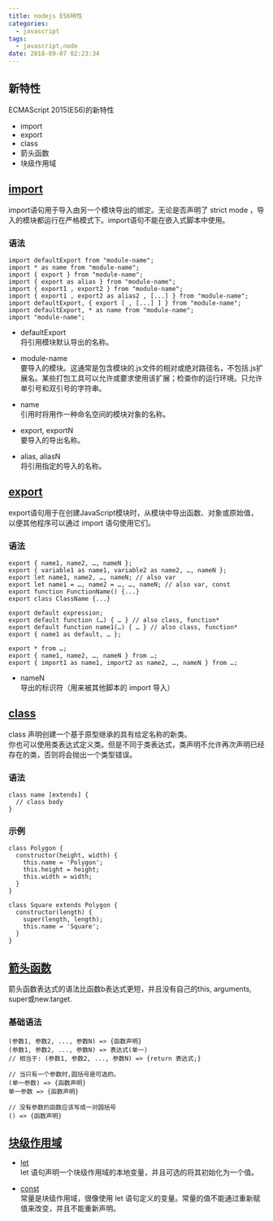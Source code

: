 ```yaml
---
title: nodejs ES6特性
categories:
  - javascript
tags:
  - javascript,node
date: 2018-09-07 02:23:34
---
```


## 新特性

ECMAScript 2015(ES6)的新特性

- import
- export
- class
- 箭头函数
- 块级作用域

## [import](https://developer.mozilla.org/zh-CN/docs/Web/JavaScript/Reference/Statements/import)
import语句用于导入由另一个模块导出的绑定。无论是否声明了 strict mode ，导入的模块都运行在严格模式下。import语句不能在嵌入式脚本中使用。
### 语法
```
import defaultExport from "module-name";
import * as name from "module-name";
import { export } from "module-name";
import { export as alias } from "module-name";
import { export1 , export2 } from "module-name";
import { export1 , export2 as alias2 , [...] } from "module-name";
import defaultExport, { export [ , [...] ] } from "module-name";
import defaultExport, * as name from "module-name";
import "module-name";
```
- defaultExport  
将引用模块默认导出的名称。

- module-name  
要导入的模块。这通常是包含模块的.js文件的相对或绝对路径名，不包括.js扩展名。某些打包工具可以允许或要求使用该扩展；检查你的运行环境。只允许单引号和双引号的字符串。

- name  
引用时将用作一种命名空间的模块对象的名称。

- export, exportN  
要导入的导出名称。

- alias, aliasN  
将引用指定的导入的名称。


## [export](https://developer.mozilla.org/zh-CN/docs/Web/JavaScript/Reference/Statements/export)
export语句用于在创建JavaScript模块时，从模块中导出函数、对象或原始值，以便其他程序可以通过 import 语句使用它们。
### 语法
```
export { name1, name2, …, nameN };
export { variable1 as name1, variable2 as name2, …, nameN };
export let name1, name2, …, nameN; // also var
export let name1 = …, name2 = …, …, nameN; // also var, const
export function FunctionName() {...}
export class ClassName {...}

export default expression;
export default function (…) { … } // also class, function*
export default function name1(…) { … } // also class, function*
export { name1 as default, … };

export * from …;
export { name1, name2, …, nameN } from …;
export { import1 as name1, import2 as name2, …, nameN } from …;
```
- nameN  
导出的标识符（用来被其他脚本的 import 导入）

## [class](https://developer.mozilla.org/zh-CN/docs/Web/JavaScript/Reference/Statements/class)
class 声明创建一个基于原型继承的具有给定名称的新类。  
你也可以使用类表达式定义类。但是不同于类表达式，类声明不允许再次声明已经存在的类，否则将会抛出一个类型错误。
### 语法
```
class name [extends] {
  // class body
}
```
### 示例
```
class Polygon {
  constructor(height, width) {
    this.name = 'Polygon';
    this.height = height;
    this.width = width;
  }
}

class Square extends Polygon {
  constructor(length) {
    super(length, length);
    this.name = 'Square';
  }
}
```

## [箭头函数](https://developer.mozilla.org/zh-CN/docs/Web/JavaScript/Reference/Functions/Arrow_functions)

箭头函数表达式的语法比函数b表达式更短，并且没有自己的this, arguments, super或new.target.
### 基础语法
```
(参数1, 参数2, ..., 参数N) => {函数声明}
(参数1, 参数2, ..., 参数N) => 表达式(单一)
// 相当于: (参数1, 参数2, ..., 参数N) => {return 表达式;}

// 当只有一个参数时,圆括号是可选的。
(单一参数) => {函数声明}
单一参数 => {函数声明}

// 没有参数的函数应该写成一对圆括号
() => {函数声明}
```

## [块级作用域](https://www.cnblogs.com/giggle/p/5572006.html)
- [let](https://developer.mozilla.org/zh-CN/docs/Web/JavaScript/Reference/Statements/let)  
let 语句声明一个块级作用域的本地变量，并且可选的将其初始化为一个值。

- [const](https://developer.mozilla.org/zh-CN/docs/Web/JavaScript/Reference/Statements/const)  
  常量是块级作用域，很像使用 let 语句定义的变量。常量的值不能通过重新赋值来改变，并且不能重新声明。